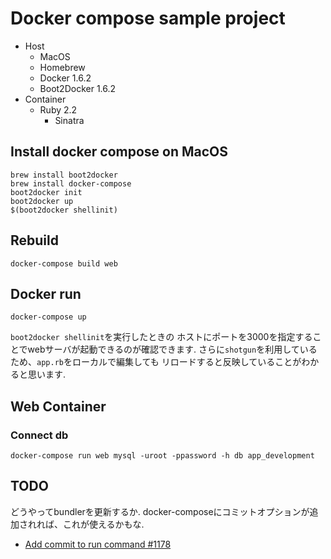 # Docker compose sample project

 - Host
   - MacOS
   - Homebrew
   - Docker 1.6.2
   - Boot2Docker 1.6.2
 - Container
   - Ruby 2.2
     - Sinatra

## Install docker compose on MacOS

```
brew install boot2docker
brew install docker-compose
boot2docker init
boot2docker up
$(boot2docker shellinit)
```

## Rebuild

```
docker-compose build web
```

## Docker run

```
docker-compose up
```

`boot2docker shellinit`を実行したときの
ホストにポートを3000を指定することでwebサーバが起動できるのが確認できます.
さらに`shotgun`を利用しているため、`app.rb`をローカルで編集しても
リロードすると反映していることがわかると思います.

## Web Container

### Connect db

```
docker-compose run web mysql -uroot -ppassword -h db app_development
```

## TODO

どうやってbundlerを更新するか.
docker-composeにコミットオプションが追加されれば、これが使えるかもな.

 - [Add commit to run command #1178](https://github.com/docker/compose/pull/1178)

